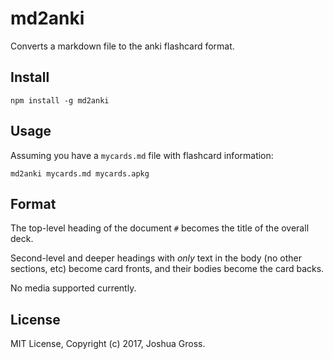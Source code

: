 # md2anki

Converts a markdown file to the anki flashcard format.

## Install

```
npm install -g md2anki
```

## Usage

Assuming you have a `mycards.md` file with flashcard information:

```
md2anki mycards.md mycards.apkg
```

## Format

The top-level heading of the document `#` becomes the title of the overall deck.

Second-level and deeper headings with _only_ text in the body (no other sections, etc)
become card fronts, and their bodies become the card backs.

No media supported currently.

## License

MIT License, Copyright (c) 2017, Joshua Gross.
